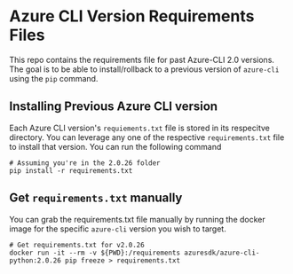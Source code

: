 # Azure CLI Version Requirements Files

This repo contains the requirements file for past Azure-CLI 2.0 versions.  The goal is to be able to install/rollback to a previous version of ```azure-cli``` using the ```pip``` command.

## Installing Previous Azure CLI version

Each Azure CLI version's ```requiements.txt``` file is stored in its respecitve directory. You can leverage any one of the respective ```requirements.txt``` file to install that version.  You can run the following command

```:bash
# Assuming you're in the 2.0.26 folder
pip install -r requirements.txt
```

## Get ```requirements.txt``` manually

You can grab the requirements.txt file manually by running the docker image for the specific ```azure-cli``` version you wish to target.

```:bash
# Get requirements.txt for v2.0.26
docker run -it --rm -v ${PWD}:/requirements azuresdk/azure-cli-python:2.0.26 pip freeze > requirements.txt
```
